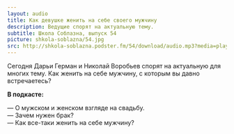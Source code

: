 ```yaml
---
layout: audio
title: Как девушке женить на себе своего мужчину
description: Ведущие спорят на актуальную тему.
subtitle: Школа Соблазна, выпуск 54
picture: shkola-soblazna/54.jpg
src: http://shkola-soblazna.podster.fm/54/download/audio.mp3?media=player
---
```


Сегодня Дарьи Герман и Николай Воробьев спорят на актуальную для многих тему. Как женить на себе мужчину, с которым вы давно встречаетесь? 

**В подкасте:**

— О мужском и женском взгляде на свадьбу.  
— Зачем нужен брак?  
— Как все-таки женить на себе мужчину?   
